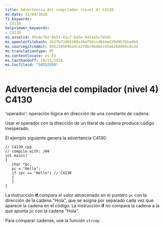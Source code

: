 ```yaml
---
title: Advertencia del compilador (nivel 4) C4130
ms.date: 11/04/2016
f1_keywords:
- C4130
helpviewer_keywords:
- C4130
ms.assetid: 45e4c7b2-6b51-41c7-ba5e-941aa5c7d3dc
ms.openlocfilehash: 1b1fb72d68309a4bef56ccd844ad30d967bbadbd
ms.sourcegitcommit: 6052185696adca270bc9bdbec45a626dd89cdcdd
ms.translationtype: MT
ms.contentlocale: es-ES
ms.lasthandoff: 10/31/2018
ms.locfileid: "50552950"
---
```

# <a name="compiler-warning-level-4-c4130"></a>Advertencia del compilador (nivel 4) C4130

'operador': operación lógica en dirección de una constante de cadena.

Usar el operador con la dirección de un literal de cadena produce código inesperado.

El ejemplo siguiente genera la advertencia C4130:

```
// C4130.cpp
// compile with: /W4
int main()
{
   char *pc;
   pc = "Hello";
   if (pc == "Hello") // C4130
   {
   }
}
```

La instrucción **if** compara el valor almacenado en el puntero `pc` con la dirección de la cadena "Hola", que se asigna por separado cada vez que aparece la cadena en el código. La instrucción **if** no compara la cadena a la que apunta `pc` con la cadena "Hola".

Para comparar cadenas, use la función `strcmp` .